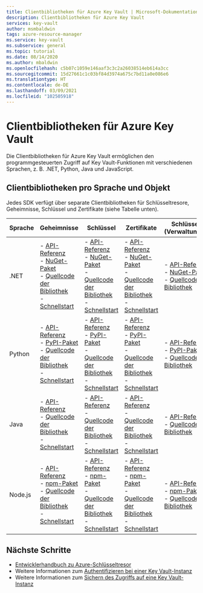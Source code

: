 ```yaml
---
title: Clientbibliotheken für Azure Key Vault | Microsoft-Dokumentation
description: Clientbibliotheken für Azure Key Vault
services: key-vault
author: msmbaldwin
tags: azure-resource-manager
ms.service: key-vault
ms.subservice: general
ms.topic: tutorial
ms.date: 08/14/2020
ms.author: mbaldwin
ms.openlocfilehash: c5b07c1059e146aaf3c3c2a26038514eb614a3cc
ms.sourcegitcommit: 15d27661c1c03bf84d3974a675c7bd11a0e086e6
ms.translationtype: HT
ms.contentlocale: de-DE
ms.lasthandoff: 03/09/2021
ms.locfileid: "102505918"
---
```

# <a name="client-libraries-for-azure-key-vault"></a>Clientbibliotheken für Azure Key Vault

Die Clientbibliotheken für Azure Key Vault ermöglichen den programmgesteuerten Zugriff auf Key Vault-Funktionen mit verschiedenen Sprachen, z. B. .NET, Python, Java und JavaScript.

## <a name="client-libraries-per-language-and-object"></a>Clientbibliotheken pro Sprache und Objekt

Jedes SDK verfügt über separate Clientbibliotheken für Schlüsseltresore, Geheimnisse, Schlüssel und Zertifikate (siehe Tabelle unten).

| Sprache | Geheimnisse | Schlüssel | Zertifikate | Schlüsseltresor (Verwaltungsebene) |
|--|--|--|--|--|
| .NET | - [API-Referenz](/dotnet/api/azure.security.keyvault.secrets)<br>- [NuGet-Paket](https://www.nuget.org/packages/Azure.Security.KeyVault.Secrets/)<br>- [Quellcode der Bibliothek](https://github.com/Azure/azure-sdk-for-net/tree/master/sdk/keyvault/Azure.Security.KeyVault.Secrets)<br>- [Schnellstart](../secrets/quick-create-net.md) | - [API-Referenz](/dotnet/api/azure.security.keyvault.keys)<br>- [NuGet-Paket](https://www.nuget.org/packages/Azure.Security.KeyVault.Keys/)<br>- [Quellcode der Bibliothek](https://github.com/Azure/azure-sdk-for-net/tree/master/sdk/keyvault/Azure.Security.KeyVault.Keys)<br>- [Schnellstart](../keys/quick-create-net.md) | - [API-Referenz](/dotnet/api/azure.security.keyvault.certificates)<br>- [NuGet-Paket](https://www.nuget.org/packages/Azure.Security.KeyVault.Certificates/)<br>- [Quellcode der Bibliothek](https://github.com/Azure/azure-sdk-for-net/tree/master/sdk/keyvault/Azure.Security.KeyVault.Certificates)<br>- [Schnellstart](../certificates/quick-create-net.md) | - [API-Referenz](/dotnet/api/microsoft.azure.management.keyvault)<br>- [NuGet-Paket](https://www.nuget.org/packages/Microsoft.Azure.Management.KeyVault/)<br> - [Quellcode der Bibliothek](https://github.com/Azure/azure-sdk-for-net/tree/master/sdk/keyvault/Microsoft.Azure.Management.KeyVault)|
| Python| - [API-Referenz](/python/api/overview/azure/keyvault-secrets-readme)<br>- [PyPI-Paket](https://pypi.org/project/azure-keyvault-secrets/)<br>- [Quellcode der Bibliothek](https://github.com/Azure/azure-sdk-for-python/tree/master/sdk/keyvault/azure-keyvault-secrets)<br>- [Schnellstart](../secrets/quick-create-python.md) |- [API-Referenz](/python/api/overview/azure/keyvault-keys-readme)<br>- [PyPI-Paket](https://pypi.org/project/azure-keyvault-keys/)<br>- [Quellcode der Bibliothek](https://github.com/Azure/azure-sdk-for-python/tree/master/sdk/keyvault/azure-keyvault-keys)<br>- [Schnellstart](../keys/quick-create-python.md) | - [API-Referenz](/python/api/overview/azure/keyvault-certificates-readme)<br>- [PyPI-Paket](https://pypi.org/project/azure-keyvault-certificates/)<br>- [Quellcode der Bibliothek](https://github.com/Azure/azure-sdk-for-python/tree/master/sdk/keyvault/azure-keyvault-certificates)<br>- [Schnellstart](../certificates/quick-create-python.md) | - [API-Referenz](/python/api/azure-mgmt-keyvault/azure.mgmt.keyvault)<br> - [PyPI-Paket](https://pypi.org/project/azure-mgmt-keyvault/)<br> - [Quellcode der Bibliothek](https://github.com/Azure/azure-sdk-for-python/tree/master/sdk/keyvault/azure-mgmt-keyvault)|
| Java | - [API-Referenz](https://azuresdkdocs.blob.core.windows.net/$web/java/azure-security-keyvault-secrets/4.2.0/index.html)<br>- [Quellcode der Bibliothek](https://github.com/Azure/azure-sdk-for-java/tree/master/sdk/keyvault/azure-security-keyvault-secrets)<br>- [Schnellstart](../secrets/quick-create-java.md) |- [API-Referenz](https://azuresdkdocs.blob.core.windows.net/$web/java/azure-security-keyvault-keys/4.2.0/index.html)<br>- [Quellcode der Bibliothek](https://github.com/Azure/azure-sdk-for-java/tree/master/sdk/keyvault/azure-security-keyvault-keys)<br>- [Schnellstart](../keys/quick-create-java.md) | - [API-Referenz](https://azuresdkdocs.blob.core.windows.net/$web/java/azure-security-keyvault-certificates/4.1.0/index.html)<br>- [Quellcode der Bibliothek](https://github.com/Azure/azure-sdk-for-java/tree/master/sdk/keyvault/azure-security-keyvault-certificates)<br>- [Schnellstart](../certificates/quick-create-java.md) |- [API-Referenz](/java/api/com.microsoft.azure.management.keyvault)<br>- [Quellcode der Bibliothek](https://github.com/Azure/azure-sdk-for-java/tree/master/sdk/keyvault/mgmt-v2016_10_01)|
| Node.js | - [API-Referenz](/javascript/api/@azure/keyvault-secrets/)<br>- [npm-Paket](https://www.npmjs.com/package/@azure/keyvault-secrets)<br>- [Quellcode der Bibliothek](https://github.com/Azure/azure-sdk-for-js/tree/master/sdk/keyvault/keyvault-secrets)<br>- [Schnellstart](../secrets/quick-create-node.md) |- [API-Referenz](/javascript/api/@azure/keyvault-keys/)<br>- [npm-Paket](https://www.npmjs.com/package/@azure/keyvault-keys)<br>- [Quellcode der Bibliothek](https://github.com/Azure/azure-sdk-for-js/tree/master/sdk/keyvault/keyvault-keys)<br>- [Schnellstart](../keys/quick-create-node.md)| - [API-Referenz](/javascript/api/@azure/keyvault-certificates/)<br>- [npm-Paket](https://www.npmjs.com/package/@azure/keyvault-certificates)<br>- [Quellcode der Bibliothek](https://github.com/Azure/azure-sdk-for-js/tree/master/sdk/keyvault/keyvault-certificates)<br>- [Schnellstart](../certificates/quick-create-node.md) |  - [API-Referenz](/javascript/api/@azure/arm-keyvault/)<br>- [npm-Paket](https://www.npmjs.com/package/@azure/arm-keyvault)<br>- [Quellcode der Bibliothek](https://github.com/Azure/azure-sdk-for-js/tree/master/sdk/keyvault/arm-keyvault)

## <a name="next-steps"></a>Nächste Schritte

- [Entwicklerhandbuch zu Azure-Schlüsseltresor](developers-guide.md)
- Weitere Informationen zum [Authentifizieren bei einer Key Vault-Instanz](authentication.md)
- Weitere Informationen zum [Sichern des Zugriffs auf eine Key Vault-Instanz](secure-your-key-vault.md)
